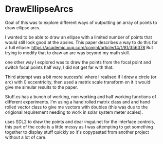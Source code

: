 # DrawEllipseArcs
Goal of this was to explore different ways of outputting an array of points to draw ellipse arcs. 

I wanted to be able to draw an ellipse with a limited number of points that would still look good at the apsies. 
This paper describes a way to do this for a full ellipse: https://academic.oup.com/comjnl/article/14/1/81/356378
But trying to modify that to draw an arc was beyond my math skill. 

one other way I explored was to draw the points from the focal point and switch focal points half way, I did not get far with that. 

Third attempt was a bit more succesful where I realised if I drew a circle (or arc) with 0 eccentricity, 
then used a matrix scale transform on it it would give me simular results to the paper. 

Stuff.cs has a bunch of working, non working and half working functions of different experiments.
I'm using a hand rolled matrix class and and hand rolled vector class to give me vectors with doubles 
(this was due to the origional requirement needing to work in solar system meter scales). 

uses SDL2 to draw the points and dear imgui.net for the interface controls,  
this part of the code is a little messy as I was attempting to get something together to display stuff quickly so it's copypastad from another project without a lot of care. 
